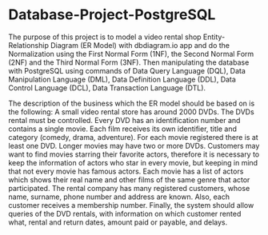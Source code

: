 # Database-Project-PostgreSQL
The purpose of this project is to model a video rental shop Entity-Relationship Diagram (ER Model) with dbdiagram.io app and do the Normalization using the First Normal Form (1NF), the Second Normal Form (2NF) and the Third Normal Form (3NF). Then manipulating the database with PostgreSQL using commands of Data Query Language (DQL), Data Manipulation Language (DML), Data Definition Language (DDL), Data Control Language (DCL), Data Transaction Language (DTL).

The description of the business which the ER model should be based on is the following: A small video rental store has around 2000 DVDs. The DVDs rental must be controlled. Every DVD has an identification number and contains a single movie. Each film receives its own identifier, title and category (comedy, drama, adventure). For each movie registered there is at least one DVD. Longer movies may have two or more DVDs. Customers may want to find movies starring their favorite actors, therefore it is necessary to keep the information of actors who star in every movie, but keeping in mind that not every movie has famous actors. Each movie has a list of actors which shows their real name and other films of the same genre that actor participated. The rental company has many registered customers, whose name, surname, phone number and address are known. Also, each customer receives a membership number. Finally, the system should allow queries of the DVD rentals, with information on which customer rented what, rental and return dates, amount paid or payable, and delays.
